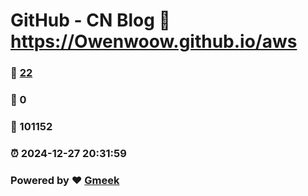 # GitHub - CN Blog :link: https://Owenwoow.github.io/aws 
### :page_facing_up: [22](https://Owenwoow.github.io/aws/tag.html) 
### :speech_balloon: 0 
### :hibiscus: 101152 
### :alarm_clock: 2024-12-27 20:31:59 
### Powered by :heart: [Gmeek](https://github.com/Meekdai/Gmeek)
